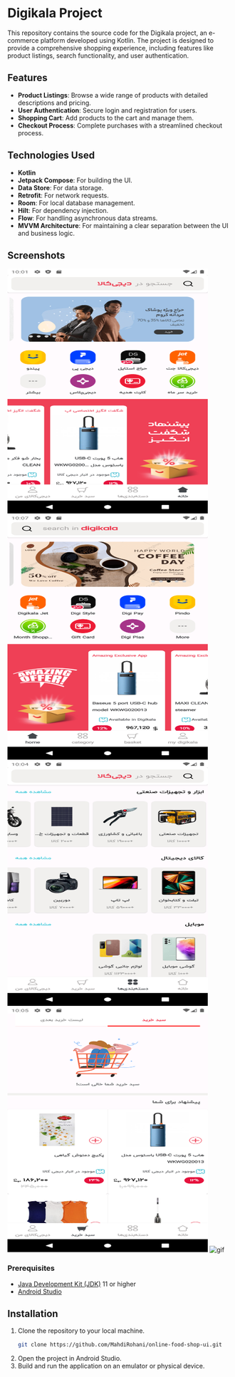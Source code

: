 
# Digikala Project

This repository contains the source code for the Digikala project, an e-commerce platform developed using Kotlin. The project is designed to provide a comprehensive shopping experience, including features like product listings, search functionality, and user authentication.


## Features

- **Product Listings**: Browse a wide range of products with detailed descriptions and pricing.
- **User Authentication**: Secure login and registration for users.
- **Shopping Cart**: Add products to the cart and manage them.
- **Checkout Process**: Complete purchases with a streamlined checkout process.

## Technologies Used

- **Kotlin**
- **Jetpack Compose**: For building the UI.
- **Data Store**: For data storage.
- **Retrofit**: For network requests.
- **Room**: For local database management.
- **Hilt**: For dependency injection.
- **Flow**: For handling asynchronous data streams.
- **MVVM Architecture**: For maintaining a clear separation between the UI and business logic.

## Screenshots
<img src="screen/home_screen.png" alt="Home" width="450" height="550"/>

<img src="screen/home_screen2.png" alt="Home" width="450" height="550"/>

<img src="screen/category_screen.png" alt="Category" width="450" height="550"/>

<img src="screen/basket_screen.png" alt="Basket" width="450" height="550"/>

<img src="screen/ScreenRecording.gif" alt="gif" width="450" height="550"/>




### Prerequisites

- [Java Development Kit (JDK)](https://www.oracle.com/java/technologies/javase-jdk11-downloads.html) 11 or higher
- [Android Studio](https://developer.android.com/studio)

## Installation

1. Clone the repository to your local machine.
   ```bash
   git clone https://github.com/MahdiRohani/online-food-shop-ui.git
   ```
2. Open the project in Android Studio.
3. Build and run the application on an emulator or physical device.

